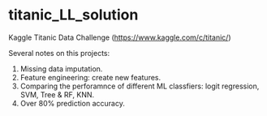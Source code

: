 # titanic_LL_solution
Kaggle Titanic Data Challenge (https://www.kaggle.com/c/titanic/) 

Several notes on this projects:

1. Missing data imputation.
2. Feature engineering: create new features.
3. Comparing the perforamnce of different ML classfiers: logit regression, SVM, Tree & RF, KNN.
4. Over 80% prediction accuracy.
